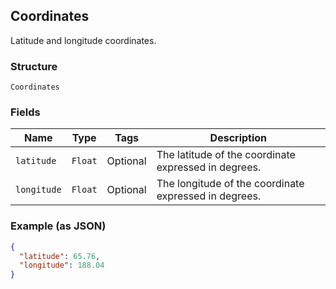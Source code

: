 ## Coordinates

Latitude and longitude coordinates.

### Structure

`Coordinates`

### Fields

| Name | Type | Tags | Description |
|  --- | --- | --- | --- |
| `latitude` | `Float` | Optional | The latitude of the coordinate expressed in degrees. |
| `longitude` | `Float` | Optional | The longitude of the coordinate expressed in degrees. |

### Example (as JSON)

```json
{
  "latitude": 65.76,
  "longitude": 188.04
}
```

